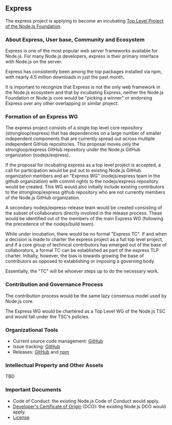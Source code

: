 ## Express

The express project is applying to become an incubating
[Top Level Project of the Node.js Foundation][].

### About Express, User base, Community and Ecosystem

Express is one of the most popular web server frameworks available for Node.js.
For many Node.js developers, express is their primary interface with Node.js
on the server.

Express has consistently been among the top packages installed via npm, with
nearly 4.5 million downloads in just the past month.

It is important to recognize that Express is not the only web framework in the
Node.js ecosystem and that by incubating Express, neither the Node.js
Foundation or Node.js core would be "picking a winner" or endorsing Express
over any other overlapping or similar project.

### Formation of an Express WG

The express project consists of a single top level core repository
(strongloop/express) that has dependencies on a large number of smaller
independent components that are currently spread out across multiple
independent GitHub repositories. This proposal moves only the
strongloop/express GitHub repository under the Node.js GitHub organization
(nodejs/express).

If the proposal for incubating express as a top level project is accepted, a
call for participation would be put out to existing Node.js GitHub organization
members and an "Express WG" (nodejs/express team in the github organization)
with commit rights to the nodejs/express repository would be created. This WG
would also initially include existing contributors to the strongloop/express
github repository who are not currently members of the Node.js GitHub
organization.

A secondary nodejs/express-release team would be created consisting of the
subset of collaborators directly involved in the release process. These would
be identified out of the members of the main Express WG (following the
precedence of the nodejs/build team).

While under incubation, there would be no formal "Express TC". If and when a
decision is made to charter the express project as a full top level project,
and if a core group of technical contributors has emerged out of the base of
collaborators, a formal TC can be established as part of the express TLP
charter. Initially, however, the bias is towards growing the base of
contributors as opposed to establishing or imposing a governing body.

Essentially, the "TC" will be whoever steps up to do the necessary work.

### Contribution and Governance Process

The contribution process would be the same lazy consensus model used by Node.js
core.

The Express WG would be chartered as a Top Level WG of the Node.js TSC and
would fall under the TSC's policies.

### Organizational Tools

* Current source code management: [GitHub](https://github.com/strongloop/express)
* Issue tracking: [GitHub](https://github.com/strongloop/express/issues)
* Releases: [GitHub](https://github.com/strongloop/express/releases) and [npm](https://npmjs.org/package/express)

### Intellectual Property and Other Assets

TBD

### Important Documents

* Code of Conduct: the existing Node.js Code of Conduct would apply.
* [Developer's Certificate of Origin][] (DCO): the existing Node.js DCO would apply.
* [License](https://github.com/strongloop/express/blob/master/LICENSE)

[Top Level Project of the Node.js Foundation]: https://github.com/nodejs/TSC/blob/master/Project-Lifecycle.md#top-level-project-and-working-group-requirements
[Developer's Certificate of Origin]: https://github.com/nodejs/node/blob/master/CONTRIBUTING.md#developers-certificate-of-origin-10

